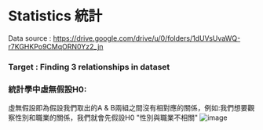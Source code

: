 # Statistics 統計  

Data source : https://drive.google.com/drive/u/0/folders/1dUVsUvaWQ-r7KGHKPo9CMqORN0Yz2_jn  

### Target : Finding 3 relationships in dataset  

### 統計學中虛無假設H0:  
虛無假設即為假設我們取出的A & B兩組之間沒有相對應的關係，例如:我們想要觀察性別和職業的關係，我們就會先假設H0 "性別與職業不相關"
![image](https://drive.google.com/uc?export=view&id=1YgG8ByzngBQsg1_SIvawwe9MbFG5bNTv)

